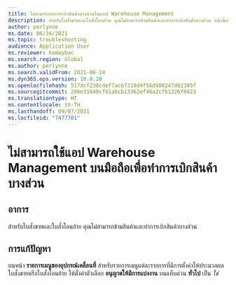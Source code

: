 ```yaml
---
title: ไม่สามารถทำการเบิกสินค้าบางส่วนในแอป Warehouse Management
description: สำหรับใบสั่งขายและใบสั่งโอนย้าย คุณไม่สามารถข้ามสินค้าและทำการเบิกสินค้าบางส่วน หน้านี้อธิบายวิธีการแก้ไขปัญหาโดยอนุญาตให้มีการแบ่งงาน
author: perlynne
ms.date: 06/24/2021
ms.topic: troubleshooting
audience: Application User
ms.reviewer: kamaybac
ms.search.region: Global
ms.author: perlynne
ms.search.validFrom: 2021-06-24
ms.dyn365.ops.version: 10.0.20
ms.openlocfilehash: 517dcf238cdef7acb7310d4f56d900247d92395f
ms.sourcegitcommit: 2d6e31648cf61abcb13362ef46a2cfb1326f0423
ms.translationtype: HT
ms.contentlocale: th-TH
ms.lasthandoff: 09/07/2021
ms.locfileid: "7477701"
---
```

# <a name="cant-use-the-warehouse-management-mobile-app-to-do-partial-picking"></a>ไม่สามารถใช้แอป Warehouse Management บนมือถือเพื่อทำการเบิกสินค้าบางส่วน

## <a name="symptoms"></a>อาการ

สำหรับใบสั่งขายและใบสั่งโอนย้าย คุณไม่สามารถข้ามสินค้าและทำการเบิกสินค้าบางส่วน

## <a name="resolution"></a>การแก้ปัญหา

บนหน้า **รายการเมนูของอุปกรณ์เคลื่อนที่** สำหรับรายการเมนูแต่ละรายการที่มีการตั้งค่าให้ประมวลผลใบสั่งขายหรือใบสั่งโอนย้าย ให้ตั้งค่าตัวเลือก **อนุญาตให้มีการแบ่งงาน** บนแท็บด่วน **ทั่วไป** เป็น *ใช่*
